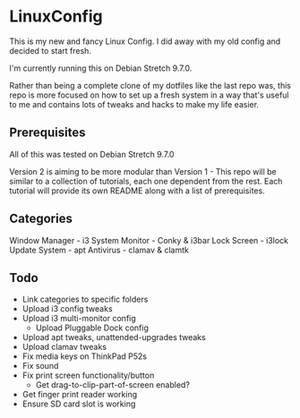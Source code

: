 #	LinuxConfig

This is my new and fancy Linux Config. I did away with my old config and decided to start fresh.

I'm currently running this on Debian Stretch 9.7.0.

Rather than being a complete clone of my dotfiles like the last repo was, this repo is more focused on how to set up a fresh system in a way that's useful to me and contains lots of tweaks and hacks to make my life easier.

## Prerequisites

All of this was tested on Debian Stretch 9.7.0

Version 2 is aiming to be more modular than Version 1 - This repo will be similar to a collection of tutorials, each one dependent from the rest. Each tutorial will provide its own README along with a list of prerequisites.

## Categories

Window Manager - i3
System Monitor - Conky & i3bar
Lock Screen - i3lock
Update System - apt
Antivirus - clamav & clamtk

## Todo

- Link categories to specific folders
- Upload i3 config tweaks
- Upload i3 multi-monitor config
  - Upload Pluggable Dock config
- Upload apt tweaks, unattended-upgrades tweaks
- Upload clamav tweaks
- Fix media keys on ThinkPad P52s
- Fix sound
- Fix print screen functionality/button
  - Get drag-to-clip-part-of-screen enabled?
- Get finger print reader working
- Ensure SD card slot is working
